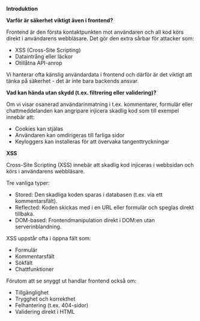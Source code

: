 **Introduktion**

**Varför är säkerhet viktigt även i frontend?**

Frontend är den första kontaktpunkten mot användaren och all kod körs direkt i användarens webbläsare. Det gör den extra sårbar för attacker som:

- XSS (Cross-Site Scripting)  
- Dataintrång eller läckor  
- Otillåtna API-anrop

Vi hanterar ofta känslig användardata i frontend och därför är det viktigt att tänka på säkerhet \- det är inte bara backends ansvar.

**Vad kan hända utan skydd (t.ex. filtrering eller validering)?**

Om vi visar osanerad användarinmatning i t.ex. kommentarer, formulär eller chattmeddelanden kan angripare injicera skadlig kod som till exempel innebär att: 

- Cookies kan stjälas  
- Användaren kan omdirigeras till farliga sidor  
- Keyloggers kan installeras för att övervaka tangenttryckningar

**XSS**

Cross-Site Scripting (XSS) innebär att skadlig kod injiceras i webbsidan och körs i användarens webbläsare.

Tre vanliga typer:

- Stored: Den skadliga koden sparas i databasen (t.ex. via ett kommentarsfält).  
- Reflected: Koden skickas med i en URL eller formulär och speglas direkt tillbaka.  
- DOM-based: Frontendmanipulation direkt i DOM:en utan serverinblandning.

XSS uppstår ofta i öppna fält som:

- Formulär  
- Kommentarsfält  
- Sökfält  
- Chattfunktioner

Förutom att se snyggt ut handlar frontend också om:

- Tillgänglighet  
- Trygghet och korrekthet  
- Felhantering (t.ex. 404-sidor)  
- Validering direkt i HTML

